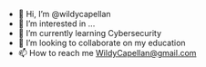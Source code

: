 - 👋 Hi, I’m @wildycapellan
- 👀 I’m interested in ...
- 🌱 I’m currently learning Cybersecurity
- 💞️ I’m looking to collaborate on my education
- 📫 How to reach me WildyCapellan@gmail.com

<!---
wildycapellan/wildycapellan is a ✨ special ✨ repository because its `README.md` (this file) appears on your GitHub profile.
You can click the Preview link to take a look at your changes.
--->
